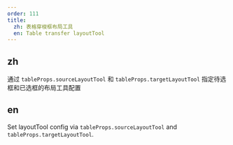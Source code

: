 ```yaml
---
order: 111
title:
  zh: 表格穿梭框布局工具
  en: Table transfer layoutTool
---
```


## zh

通过 `tableProps.sourceLayoutTool` 和 `tableProps.targetLayoutTool` 指定待选框和已选框的布局工具配置

## en

Set layoutTool config via `tableProps.sourceLayoutTool` and `tableProps.targetLayoutTool`.
